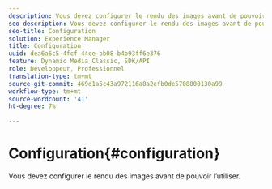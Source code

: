 ```yaml
---
description: Vous devez configurer le rendu des images avant de pouvoir l’utiliser.
seo-description: Vous devez configurer le rendu des images avant de pouvoir l’utiliser.
seo-title: Configuration
solution: Experience Manager
title: Configuration
uuid: dea6a6c5-4fcf-44ce-bb08-b4b93ff6e376
feature: Dynamic Media Classic, SDK/API
role: Développeur, Professionnel
translation-type: tm+mt
source-git-commit: 469d1a5c43a972116a8a2efb0de5708800130a99
workflow-type: tm+mt
source-wordcount: '41'
ht-degree: 7%

---
```



# Configuration{#configuration}

Vous devez configurer le rendu des images avant de pouvoir l’utiliser.

